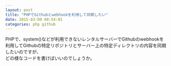 ```yaml
---
layout: post
title: "PHPでGithubとwebhookを利用して同期したい"
date: 2015-03-09 08:54:01
categories: php github
---
```

<p>PHPで、system()などが利用できないレンタルサーバーでGithubのwebhookを利用してGithubの特定リポジトリとサーバー上の特定ディレクトリの内容を同期したいのですが、<br>
どの様なコードを書けばいいのでしょうか。</p>
